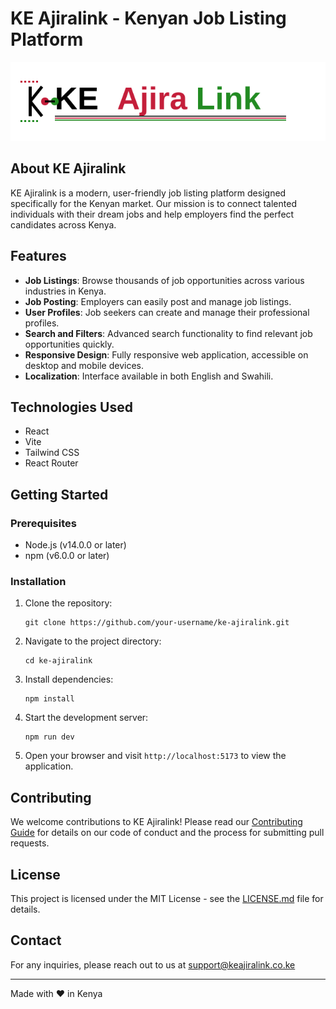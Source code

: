 # KE Ajiralink - Kenyan Job Listing Platform

![KE Ajiralink Logo](public/ke-ajiralink-logo.svg)

## About KE Ajiralink

KE Ajiralink is a modern, user-friendly job listing platform designed specifically for the Kenyan market. Our mission is to connect talented individuals with their dream jobs and help employers find the perfect candidates across Kenya.

## Features

- **Job Listings**: Browse thousands of job opportunities across various industries in Kenya.
- **Job Posting**: Employers can easily post and manage job listings.
- **User Profiles**: Job seekers can create and manage their professional profiles.
- **Search and Filters**: Advanced search functionality to find relevant job opportunities quickly.
- **Responsive Design**: Fully responsive web application, accessible on desktop and mobile devices.
- **Localization**: Interface available in both English and Swahili.

## Technologies Used

- React
- Vite
- Tailwind CSS
- React Router

## Getting Started

### Prerequisites

- Node.js (v14.0.0 or later)
- npm (v6.0.0 or later)

### Installation

1. Clone the repository:
   ```
   git clone https://github.com/your-username/ke-ajiralink.git
   ```

2. Navigate to the project directory:
   ```
   cd ke-ajiralink
   ```

3. Install dependencies:
   ```
   npm install
   ```

4. Start the development server:
   ```
   npm run dev
   ```

5. Open your browser and visit `http://localhost:5173` to view the application.

## Contributing

We welcome contributions to KE Ajiralink! Please read our [Contributing Guide](CONTRIBUTING.md) for details on our code of conduct and the process for submitting pull requests.

## License

This project is licensed under the MIT License - see the [LICENSE.md](LICENSE.md) file for details.

## Contact

For any inquiries, please reach out to us at support@keajiralink.co.ke

---

Made with ❤️ in Kenya
